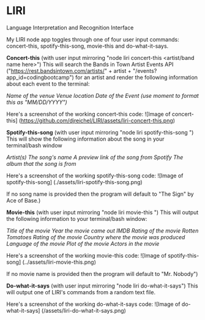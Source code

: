 # LIRI
Language Interpretation and Recognition Interface

My LIRI node app toggles through one of four user input commands: concert-this, spotify-this-song, movie-this and do-what-it-says.

**Concert-this** (with user input mirroring "node liri concert-this <artist/band name here>")
This will search the Bands in Town Artist Events API ("https://rest.bandsintown.com/artists/" + artist + "/events?app_id=codingbootcamp") for an artist and render the following information about each event to the terminal:

*Name of the venue*
*Venue location*
*Date of the Event (use moment to format this as "MM/DD/YYYY")*

Here's a screenshot of the working concert-this code:
![Image of concert-this]
(https://github.com/djreichel/LIRI/assets/liri-concert-this.png)

**Spotify-this-song** (with user input mirroring "node liri spotify-this-song <song name here>")
This will show the following information about the song in your terminal/bash window

*Artist(s)*
*The song's name*
*A preview link of the song from Spotify*
*The album that the song is from*

Here's a screenshot of the working spotify-this-song code:
![Image of spotify-this-song]
(./assets/liri-spotify-this-song.png)

If no song name is provided then the program will default to "The Sign" by Ace of Base.)

**Movie-this** (with user input mirroring "node liri movie-this <movie name here>")
This will output the following information to your terminal/bash window:

*Title of the movie*
*Year the movie came out*
*IMDB Rating of the movie*
*Rotten Tomatoes Rating of the movie*
*Country where the movie was produced*
*Language of the movie*
*Plot of the movie*
*Actors in the movie*

Here's a screenshot of the working movie-this code:
![Image of spotify-this-song]
(../assets/liri-movie-this.png)

If no movie name is provided then the program will default to "Mr. Nobody")

**Do-what-it-says** (with user input mirroring "node liri do-what-it-says")
This will output one of LIRI's commands from a random text file.

Here's a screenshot of the working do-what-it-says code:
![Image of do-what-it-says]
(/assets/liri-do-what-it-says.png)

